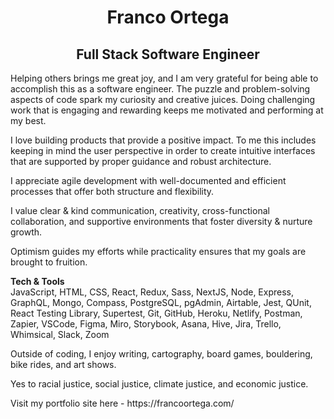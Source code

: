 <div>
    <h1 align="center">Franco Ortega</h1>
    <h2 align="center">Full Stack Software Engineer</h2>
</div>
  
<p>
Helping others brings me great joy, and I am very grateful for being able to accomplish this as a software engineer. The puzzle and problem-solving aspects of code spark my curiosity and creative juices. Doing challenging work that is engaging and rewarding keeps me motivated and performing at my best.
</p>

<p>
I love building products that provide a positive impact. To me this includes keeping in mind the user perspective in order to create intuitive interfaces that are supported by proper guidance and robust architecture.
</p>


<p>
I appreciate agile development with well-documented and efficient processes that offer both structure and flexibility.
</p>


<p>
I value clear & kind communication, creativity, cross-functional collaboration, and supportive environments that foster diversity & nurture growth.
</p>


<p>
Optimism guides my efforts while practicality ensures that my goals are brought to fruition.
</p>

<p>
<strong>Tech & Tools</strong><br />
JavaScript, HTML, CSS, React, Redux, Sass, NextJS, Node, Express, GraphQL, Mongo, Compass, PostgreSQL, pgAdmin, Airtable, Jest, QUnit, React Testing Library, Supertest, Git, GitHub, Heroku, Netlify, Postman, Zapier, VSCode, Figma, Miro, Storybook, Asana, Hive, Jira, Trello, Whimsical, Slack, Zoom
</p>

<p>
Outside of coding, I enjoy writing, cartography, board games, bouldering, bike rides, and art shows.
</p>

<p>
Yes to racial justice, social justice, climate justice, and economic justice.
</p>

<p>
    Visit my portfolio site here - https://francoortega.com/
</p>

<!--
**franco-ortega/franco-ortega** is a ✨ _special_ ✨ repository because its `README.md` (this file) appears on your GitHub profile.
